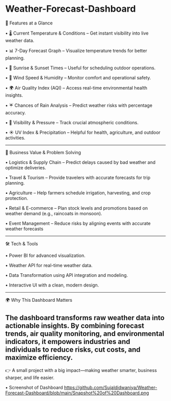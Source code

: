 # Weather-Forecast-Dashboard

🚀 Features at a Glance

• 🌡️ Current Temperature & Conditions – Get instant visibility into live weather data.

• 📊 7-Day Forecast Graph – Visualize temperature trends for better planning.

• 🌅 Sunrise & Sunset Times – Useful for scheduling outdoor operations.

• 💨 Wind Speed & Humidity – Monitor comfort and operational safety.

• 🌍 Air Quality Index (AQI) – Access real-time environmental health insights.

• ☔ Chances of Rain Analysis – Predict weather risks with percentage accuracy.

• 🔎 Visibility & Pressure – Track crucial atmospheric conditions.

• ☀️ UV Index & Precipitation – Helpful for health, agriculture, and outdoor activities.

---------------------------------------------------------------------------------------------------------

🏢 Business Value & Problem Solving

• Logistics & Supply Chain – Predict delays caused by bad weather and optimize deliveries.

• Travel & Tourism – Provide travelers with accurate forecasts for trip planning.

• Agriculture – Help farmers schedule irrigation, harvesting, and crop protection.

• Retail & E-commerce – Plan stock levels and promotions based on weather demand (e.g., raincoats in monsoon).

• Event Management – Reduce risks by aligning events with accurate weather forecasts

-----------------------------------------------------------------------------------------------------------

🛠️ Tech & Tools

• Power BI for advanced visualization.

• Weather API for real-time weather data.

• Data Transformation using API integration and modeling.

• Interactive UI with a clean, modern design.

--------------------------------------------------------------------------------------------------------------

🌍 Why This Dashboard Matters

The dashboard transforms raw weather data into actionable insights. By combining forecast trends, air quality monitoring, and environmental indicators, it empowers industries and individuals to reduce risks, cut costs, and maximize efficiency.
---------------------------------------------------------------------------------------------------------------
👉 A small project with a big impact—making weather smarter, business sharper, and life easier.

• Screenshot of Dashboard
https://github.com/Sujaldidwaniya/Weather-Forecast-Dashboard/blob/main/Snapshot%20of%20Dashboard.png
